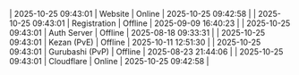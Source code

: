 | 2025-10-25 09:43:01 | Website | Online | 2025-10-25 09:42:58 |
| 2025-10-25 09:43:01 | Registration | Offline | 2025-09-09 16:40:23 |
| 2025-10-25 09:43:01 | Auth Server | Offline | 2025-08-18 09:33:31 |
| 2025-10-25 09:43:01 | Kezan (PvE) | Offline | 2025-10-11 12:51:30 |
| 2025-10-25 09:43:01 | Gurubashi (PvP) | Offline | 2025-08-23 21:44:06 |
| 2025-10-25 09:43:01 | Cloudflare | Online | 2025-10-25 09:42:58 |
